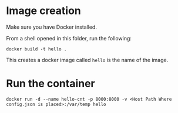 # Image creation

Make sure you have Docker installed.

From a shell opened in this folder, run the following:

```
docker build -t hello .
```

This creates a docker image called `hello` is the name of the image.

# Run the container

```
docker run -d --name hello-cnt -p 8000:8000 -v <Host Path Where config.json is placed>:/var/temp hello
```
